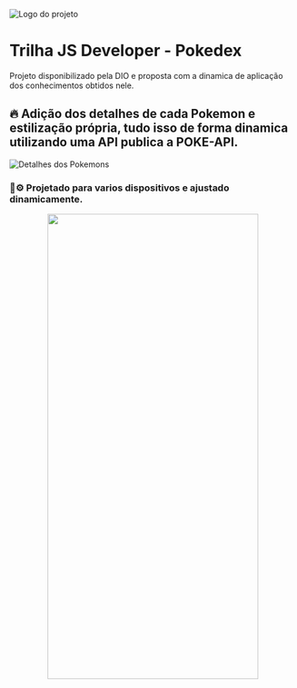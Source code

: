 ![Logo do projeto](https://i.imgur.com/Hl76jlT.png)

# Trilha JS Developer - Pokedex
Projeto disponibilizado pela DIO e proposta com a dinamica de aplicação dos conhecimentos obtidos nele.

## 🔥 Adição dos detalhes de cada Pokemon e estilização própria, tudo isso de forma dinamica utilizando uma API publica a POKE-API.

![Detalhes dos Pokemons](https://i.imgur.com/8I0Jo04.png)

### 📲⚙️ Projetado para varios dispositivos e ajustado dinamicamente.


<p align="center">
  <img width="371" height="820" src="https://i.imgur.com/YsibjEs.png">
</p>
